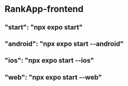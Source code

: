 ﻿# RankApp-frontend
## "start": "npx expo start"
##  "android": "npx expo start --android"
##  "ios": "npx expo start --ios"
##  "web": "npx expo start --web"
